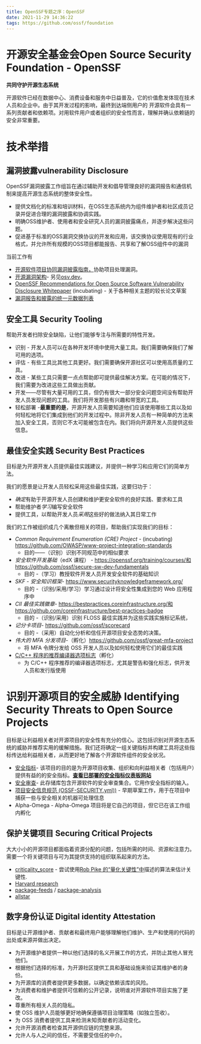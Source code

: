 ```yaml
---
title: OpenSSF专题之序：OpenSSF
date: 2021-11-29 14:36:22
tags: https://github.com/ossf/foundation
---
```


# 开源安全基金会Open Source Security Foundation - OpenSSF

**共同守护开源生态系统**

开源软件已经在数据中心、消费设备和服务中日益普及，它的价值愈发体现在技术人员和企业中。由于其开发过程的影响，最终到达端侧用户的 开源软件会具有一系列贡献者和依赖项。对用软件用户或者组织的安全性而言，理解并确认依赖链的安全非常重要。

# 技术举措

## 漏洞披露vulnerability Disclosure

OpenSSF漏洞披露工作组旨在通过辅助开发和倡导管理良好的漏洞报告和通信机制来提高开源生态系统的整体安全性。

- 提供文档化的标准和培训材料，在OSS生态系统内为组件维护者和社区成员记录并促进合理的漏洞披露和协调实践。
- 明确OSS维护者、使用者和安全研究人员的漏洞披露痛点，并逐步解决这些问题。
- 促进基于标准的OSS漏洞交换协议的开发和应用，该交换协议使用现有的行业格式，并允许所有规模的OSS项目都能报告、共享和了解OSS组件中的漏洞

当前工作有

- [开源软件项目协同漏洞披露指南，](https://github.com/ossf/oss-vulnerability-guide)协助项目处理漏洞。
- [开源漏洞架构](https://github.com/ossf/osv-schema)- 另见[osv.dev](https://osv.dev/)。
- [OpenSSF Recommendations for Open Source Software Vulnerability Disclosure Whitepaper](https://docs.google.com/document/d/1ggvl7_p7-tmieP5He1dSmRbndDz1CG2_BqNpk6ss6ks/edit) (incubating) - 关于各种相关主题的较长论文草案
- [漏洞报告和披露的统一元数据列表](https://docs.google.com/spreadsheets/d/1eZpBk2aIup29KcWwN5MAhvkk60EE_DRt2YRtLo8P0zs/edit?usp=sharing)

## 安全工具 Security Tooling

帮助开发者扫除安全缺陷，让他们能够专注与所需要的特性开发。

- 识别 - 开发人员可以在各种开发环境中使用大量工具。我们需要确保我们了解可用的选项。
- 评估 - 有些工具比其他工具更好。我们需要确保开源社区可以使用高质量的工具。
- 改进 - 某些工具只需要一点点帮助即可提供最佳解决方案。在可能的情况下，我们需要为改进这些工具做出贡献。
- 开发——尽管有大量可用的工具，但仍有很大一部分安全问题空间没有帮助开发人员发现问题的工具。我们将开发那些有兴趣和带宽的工具。
- 轻松部署 -**最重要的是**，开源开发人员需要知道他们应该使用哪些工具以及如何轻松地将它们集成到他们的开发过程中。除非开发人员有一种简单的方法来加入安全工具，否则它不太可能被包含在内。我们将向开源开发人员提供这些信息。

## 最佳安全实践 Security Best Practices

目标是为开源开发人员提供最佳实践建议，并提供一种学习和应用它们的简单方法。

我们的愿景是让开发人员轻松采用这些最佳实践，这要归功于：

- *确定*有助于开源开发人员创建和维护更安全软件的良好实践、要求和工具
- 帮助维护者*学习*编写安全软件
- 提供工具，以帮助开发人员*采用*这些好的做法纳入其日常工作

我们的工作被组织成几个离散但相关的项目，帮助我们实现我们的目标：

- *Common Requirement Enumeration (CRE) Project* - (incubating) https://github.com/OWASP/www-project-integration-standards
  - 目的——（识别）识别不同规范中的相似要求
- *安全软件开发基础*（edX 课程） - https://openssf.org/training/courses/和https://github.com/ossf/secure-sw-dev-fundamentals
  - 目的 -（学习）教授软件开发人员开发安全软件的基础知识
- *SKF - 安全知识框架*- https://www.securityknowledgeframework.org/
  - 目的 -（识别/采用/学习）学习通过设计将安全性集成到您的 Web 应用程序中
- *CII 最佳实践徽章*- https://bestpractices.coreinfrastructure.org/和https://github.com/coreinfrastructure/best-practices-badge
  - 目的 -（识别/采用）识别 FLOSS 最佳实践并为这些实践实施标记系统，
- *记分卡项目*- https://github.com/ossf/scorecard
  - 目的 -（采用）自动化分析和信任开源项目安全态势的决策。
- *伟大的 MFA 分发项目*-（孵化）https://github.com/ossf/great-mfa-project
  - 将 MFA 令牌分发给 OSS 开发人员以及如何轻松使用它们的最佳实践
- [C/C++ 程序的推荐编译器选项标志](https://docs.google.com/document/d/1SslnJuqbFUyTFnhzkhC_Q3PPGZ1zrG89COrS6LV6pz4/edit#heading=h.b3casmpemf1b)（孵化）
  - 为 C/C++ 程序推荐的编译器选项标志，尤其是警告和强化标志，供开发人员和发行版使用

# 识别开源项目的安全威胁 Identifying Security Threats to Open Source Projects

目标是让利益相关者对开源项目的安全性有充分的信心。这包括识别对开源生态系统的威胁并推荐实用的缓解措施。我们还将确定一组关键指标并构建工具将这些指标传达给利益相关者，从而更好地了解各个开源软件组件的安全状况。

- [安全指标](https://github.com/ossf/Project-Security-Metrics)- 该项目的目的是为开源项目收集、组织和向利益相关者（包括用户）提供有益的的安全指标。[**查看已部署的安全指标仪表板网站**](https://metrics.openssf.org/)
- [安全审查](https://github.com/ossf/security-reviews)- 此存储库包含开源软件的安全审查集合。它用作安全指标的输入。
- [项目安全信息规范 (OSSF-SECURITY.yml))](https://docs.google.com/document/d/1Hqks2J0wVqS_YFUQeIyjkLneLfo3_9A-pbU-7DZpGwM/edit) - 早期草案工作，用于在项目中捕获一些与安全相关的机器可处理信息
- Alpha-Omega - Alpha-Omega 项目将是它自己的项目，但它已在该工作组内孵化

## 保护关键项目 Securing Critical Projects

大大小小的开源项目都面临着资源分配的问题，包括所需的时间、资源和注意力。需要一个将关键项目与可为其提供支持的组织联系起来的方法。

- [criticality_score](https://github.com/ossf/criticality_score) - 尝试使用[Rob Pike 的“量化关键性”中](https://github.com/ossf/criticality_score/blob/main/Quantifying_criticality_algorithm.pdf)描述的算法来估计关键性.
- [Harvard research](https://www.coreinfrastructure.org/programs/census-program-ii/)
- [package-feeds](https://github.com/ossf/package-feeds) / [package-analysis](https://github.com/ossf/package-analysis)
- [allstar](https://github.com/ossf/allstar)

## 数字身份认证 Digital identity Attestation

目标是让开源维护者、贡献者和最终用户能够理解他们维护、生产和使用的代码的出处或来源并做出决定。



- 为开源维护者提供一种以他们选择的名义开展工作的方式，并防止其他人冒充他们。
- 根据他们选择的标准，为开源社区提供工具和基础设施来验证其维护者的身份。
- 为开源库的消费者提供更多数据，以确定依赖该库的风险。
- 为消费者和维护者提供可信赖的公开记录，说明谁对开源软件项目实施了更改。
- 尊重所有相关人员的隐私。
- 使 OSS 维护人员能够更好地确保遵循项目治理策略（如独立签收）。
- 为 OSS 消费者提供工具来检测未知贡献者的活动变化。
- 允许开源消费者检查其开源供应链的完整来源。
- 允许人与人之间的信任，不需要受信任的中介。
